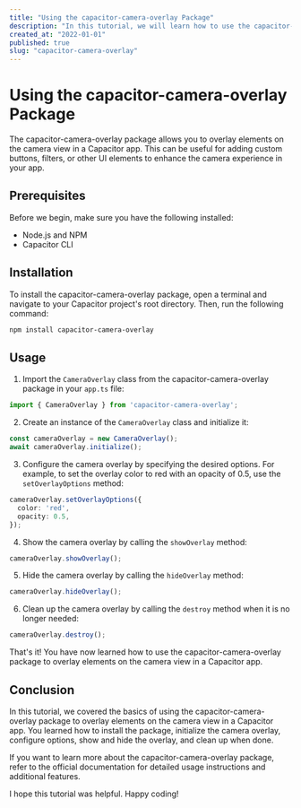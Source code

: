 ```yaml
---
title: "Using the capacitor-camera-overlay Package"
description: "In this tutorial, we will learn how to use the capacitor-camera-overlay package to overlay elements on the camera view in a Capacitor app."
created_at: "2022-01-01"
published: true
slug: "capacitor-camera-overlay"
---
```


# Using the capacitor-camera-overlay Package

The capacitor-camera-overlay package allows you to overlay elements on the camera view in a Capacitor app. This can be useful for adding custom buttons, filters, or other UI elements to enhance the camera experience in your app.

## Prerequisites

Before we begin, make sure you have the following installed:

- Node.js and NPM
- Capacitor CLI

## Installation

To install the capacitor-camera-overlay package, open a terminal and navigate to your Capacitor project's root directory. Then, run the following command:

```bash
npm install capacitor-camera-overlay
```

## Usage

1. Import the `CameraOverlay` class from the capacitor-camera-overlay package in your `app.ts` file:

```typescript
import { CameraOverlay } from 'capacitor-camera-overlay';
```

2. Create an instance of the `CameraOverlay` class and initialize it:

```typescript
const cameraOverlay = new CameraOverlay();
await cameraOverlay.initialize();
```

3. Configure the camera overlay by specifying the desired options. For example, to set the overlay color to red with an opacity of 0.5, use the `setOverlayOptions` method:

```typescript
cameraOverlay.setOverlayOptions({
  color: 'red',
  opacity: 0.5,
});
```

4. Show the camera overlay by calling the `showOverlay` method:

```typescript
cameraOverlay.showOverlay();
```

5. Hide the camera overlay by calling the `hideOverlay` method:

```typescript
cameraOverlay.hideOverlay();
```

6. Clean up the camera overlay by calling the `destroy` method when it is no longer needed:

```typescript
cameraOverlay.destroy();
```

That's it! You have now learned how to use the capacitor-camera-overlay package to overlay elements on the camera view in a Capacitor app.

## Conclusion

In this tutorial, we covered the basics of using the capacitor-camera-overlay package to overlay elements on the camera view in a Capacitor app. You learned how to install the package, initialize the camera overlay, configure options, show and hide the overlay, and clean up when done.

If you want to learn more about the capacitor-camera-overlay package, refer to the official documentation for detailed usage instructions and additional features.

I hope this tutorial was helpful. Happy coding!